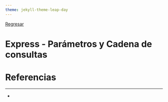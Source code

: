 ```yaml
---
theme: jekyll-theme-leap-day
---
```


[Regresar](/DAWM-2022/)

Express - Parámetros y Cadena de consultas
==========================================




Referencias 
===========

* * *

* 
